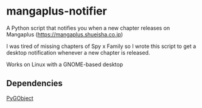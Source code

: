 # mangaplus-notifier
A Python script that notifies you when a new chapter releases on Mangaplus (https://mangaplus.shueisha.co.jp)

I was tired of missing chapters of Spy x Family so I wrote this script to get a desktop notification whenever a new chapter is released.

Works on Linux with a GNOME-based desktop

## Dependencies
[PyGObject](https://pypi.org/project/PyGObject/)
